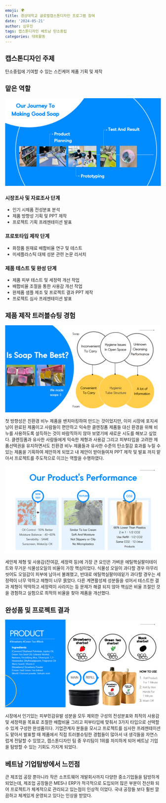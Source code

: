 ```yaml
---
emoji: 🌍
title: 경상대학교 글로벌캡스톤디자인 프로그램 참여
date: '2024-05-21'
author: 심우진
tags: 캡스톤디자인 베트남 탄소중립
categories: 대외활동
---
```


## 캡스톤디자인 주제

탄소중립에 기여할 수 있는 스킨케어 제품 기획 및 제작

## 맡은 역할

![soap_01.png](./soap_01.png)

### 시장조사 및 자료조사 단계
- 인기 시제품 전성분표 분석
- 제품 방향성 기획 및 PPT 제작
- 프로젝트 기획 프레젠테이션 발표

### 프로토타입 제작 단계
- 화장품 원재료 배합비율 연구 및 테스트
- 미세플라스틱 대체 성분 관련 논문 리서치

### 제품 테스트 및 완성 단계
- 제품 피부 테스트 및 세정력 개선 작업
- 배합비율 조절을 통한 사용감 개선 작업
- 완제품 샘플 제조 및 프로젝트 결과 PPT 제작
- 프로젝트 심사 프레젠테이션 발표

## 제품 제작 트러블슈팅 경험

![soap_02.png](./soap_02.png)

첫 방향성은 친환경 비누 제품을 밴치마킹하여 만드는 것이었지만, 이미 시장에 포지셔닝이 완료된 제품이고 사람들이 편안하고 익숙한 클렌징폼 제품들 대신 환경을 위해 비누를 사용하도록 설득하는 것이 바람직하지 않아 보였기에 새로운 시도를 해보고 싶었다. 
클렌징폼과 유사한 사람들에게 익숙한 제형과 사용감 그리고 피부타입을 고려한 제품선택권을 유지하면서도 친환경 비누 제품들과 유사한 수준의 탄소절감 효과를 누릴 수 있는 제품을 기획하여 제안하게 되었고 내 제안이 받아들여져 PPT 제작 및 발표 까지 맡아서 프로젝트를 주도적으로 이끄는 역할을 수행하였다.

![soap_03.png](./soap_03.png)

세안제 제형 및 사용감(잔여감, 세정력 등)에 가장 큰 요인은 가벼운 에틸핵실팔미테이트와 무거운 식물성오일의 비율이 가장 핵심이었다. 식물성 오일이 과다할 경우 아무리 씻어도 오일감이 피부에 남아서 불쾌했고, 반대로 에틸핵실팔미테잍가 과다할 경우는 세정력이 너무 약하고 제형이 너무 묽었다. 
다른 계면활성제 성분들을 섞어서 테스트한 결과 제형이 딱딱하고 세정력이 사라지는 등 문제가 해결 되지 않아 핵심은 비율 조절인 것을 경험하고 실험으로 최적의 비율을 찾아 제품을 개선했다.

## 완성품 및 프로젝트 결과

![soap_04.png](./soap_04.png)

시장에서 인기있는 피부민감유발 성분을 모두 제외한 구성의 전성분표와 최적의 사용감 및 세정력을 목표로 조절한 배합비율 그리고 피부타입에 맞춰서 3가지 타입으로 선택할 수 있게 구성한 완성품이다. 기업관계자 분들을 모시고 프로젝트를 심사한 프레젠테이션도 맡아서 발표할 때 제품에서 직접 트러블슈팅한 경험들이 많아서 내 생각들을 자연스럽게 전달할 수 있었고, 캡스톤디자인 팀 중 우리팀이 1위를 차지하게 되어 베트남 기업을 탐방할 수 있는 기회도 가지게 되었다.

## 베트남 기업탐방에서 느낀점

큰 제조업 공장 뿐아니라 작은 소프트웨어 개발회사까지 다양한 중소기업들을 탐방하게 되었는데, 제조업 공장들은 MES나 ERP가 적극적으로 도입되어 많은 부분이 전산화 되어 프로젝트가 체계적으로 관리되고 있는점이 인상적 이었다. 국내 공장들 보다 훨씬 깔끔하고 체계있게 운영되고 있다는 인상을 받았다.

```toc

```
